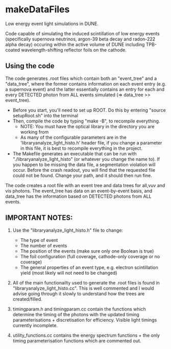 # makeDataFiles
Low energy event light simulations in DUNE.

Code capable of simulating the induced scintillation of low energy events (specifically supernova neutrinos, argon-39 beta decay and radon-222 alpha decay) occuring within the active volume of DUNE including TPB-coated wavelength-shifting reflector foils on the cathode.

## Using the code
The code generates .root files which contain both an "event_tree" and a "data_tree", where the former contains information on each event entry (e.g. a supernova event) and the latter essentially contains an entry for each and every DETECTED photon from ALL events simulated (=> data_tree >> event_tree).

* Before you start, you'll need to set up ROOT. Do this by entering "source setupRoot.sh" into the terminal
* Then, compile the code by typing "make -B", to recompile everything.
  * NOTE: You must have the optical library in the directory you are working from
  * As many of the configurable parameters are in the 'libraryanalyze_light_histo.h' header file, if 	 you change a parameter in this file, it is best to recompile everything in the project.
* The Makefile generates an executable that can be run with "./libraryanalyze_light_histo" (or whatever you change the name to). If you happen to be missing the data file, a segmentation violation will occur. Before the crash readout, you will find that the requested file could not be found. Change your path, and it should then run fine.

The code creates a root file with an event tree and data trees for all,vuv and vis photons. The event_tree has data on an event-by-event basis, and data_tree has the information based on DETECTED photons from ALL events.

## IMPORTANT NOTES:
1.  Use the "libraryanalyze_light_histo.h" file to change:
	  - The type of event
	  - The number of events
	  - The position of the events (make sure only one Boolean is true)
	  - The foil configuration (full coverage, cathode-only coverage or no coverage)
	  - The general properties of an event type, e.g. electron scintillation yield (most likely will not need to be changed)

2. All of the main functionailty used to generate the .root files is found in "libraryanalyze_light_histo.cc". This is well commented and I would advise going through it slowly to understand how the trees are created/filled.

3. timingparam.h and timingparam.cc contain the functions which determine the timing of the photons with the updated timing parameterisations + discretisation for efficiency. Visible light timings currently incomplete.

4. utility_functions.cc contains the energy spectrum functions + the only timing parameterisation functions which are commented out.  



